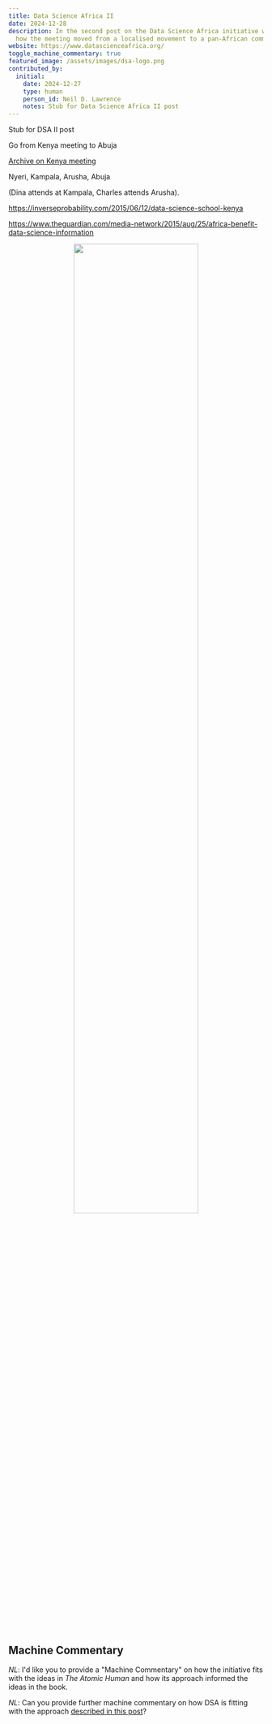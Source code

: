 ```yaml
---
title: Data Science Africa II
date: 2024-12-28
description: I﻿n the second post on the Data Science Africa initiative we trace
  how the meeting moved from a localised movement to a pan-African community.
website: https://www.datascienceafrica.org/
toggle_machine_commentary: true
featured_image: /assets/images/dsa-logo.png
contributed_by:
  initial:
    date: 2024-12-27
    type: human
    person_id: Neil D. Lawrence
    notes: Stub for Data Science Africa II post
---
```


S﻿tub for DSA II post

Go from Kenya meeting to Abuja

[Archive on Kenya meeting](/archive/data-science-africa-nyeri-2015)

Nyeri, Kampala, Arusha, Abuja 

(Dina attends at Kampala, Charles attends Arusha).

<https://inverseprobability.com/2015/06/12/data-science-school-kenya>

<https://www.theguardian.com/media-network/2015/aug/25/africa-benefit-data-science-information>


<center>
<image src="/assets/images/dsa-logo.png" width="70%"/>

<i></i>
</center>



<div class="machine-commentary" markdown=1>

## Machine Commentary

*NL*: I'd like you to provide a "Machine Commentary" on how the initiative fits with the ideas in *The Atomic Human* and how its approach informed the ideas in the book.


*NL*: Can you provide further machine commentary on how DSA is fitting with the approach [described in this post](/reflections/purpose-people-projects-principles-process/)?


</div>

